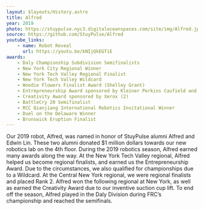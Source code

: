 ```yaml
---
layout: $layouts/History.astro
title: Alfred
year: 2019
photo: https://stuypulse.nyc3.digitaloceanspaces.com/site/img/Alfred.jpg  
source: https://github.com/StuyPulse/Alfred
youtube_links:
    - name: Robot Reveal
      url: https://youtu.be/kNIjQkEGTiE
awards:
    - Daly Championship Subdivision Semifinalists
    - New York City Regional Winner
    - New York Tech Valley Regional Finalist
    - New York Tech Valley Wildcard
    - Woodie Flowers Finalist Award (Shelley Grant)
    - Entrepreneurship Award sponsored by Kleiner Perkins Caufield and Byers
    - Creativity Award sponsored by Xerox (2)
    - BattleCry 20 Semifinalist
    - RCC Qianjiang International Robotics Invitational Winner
    - Duel on the Delaware Winner
    - Brunswick Eruption Finalist
---
```

Our 2019 robot, Alfred, was named in honor of StuyPulse alumni Alfred and Edwin Lin. These two alumni donated $1 million dollars towards our new robotics lab on the 4th floor. During the 2019 robotics season, Alfred earned many awards along the way. At the New York Tech Valley regional, Alfred helped us become regional finalists, and earned us the Entrepreneurship Award. Due to the circumstances, we also qualified for championships due to a Wildcard. At the Central New York regional, we were regional finalists and placed Rank 2. Alfred won the following regional at New York, as well as earned the Creativity Award due to our inventive suction cup lift. To end off the season, Alfred played in the Daly Division during FRC’s championship and reached the semifinals.

